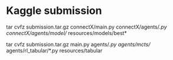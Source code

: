 # Kaggle submission
tar cvfz submission.tar.gz connectX/main.py connectX/agents/*.py connectX/agents/model/* resources/models/best*

tar cvfz submission.tar.gz main.py agents/*.py agents/mcts/* agents/rl_tabular/*.py resources/tabular


